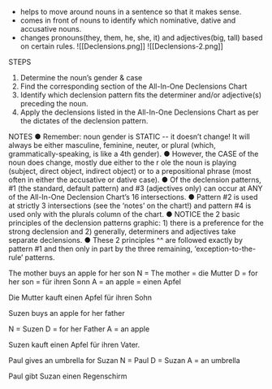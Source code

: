 - helps to move around nouns in a sentence so that it makes sense.
- comes in front of nouns to identify which nominative, dative and accusative nouns.
- changes pronouns(they, them, he, she, it) and adjectives(big, tall) based on certain rules.
![[Declensions.png]]
![[Declensions-2.png]]

STEPS
1. Determine the noun’s gender & case
2. Find the corresponding section of the All-In-One Declensions Chart
3. Identify which declension pattern fits the determiner and/or
adjective(s) preceding the noun.
4. Apply the declensions listed in the All-In-One Declensions Chart as per
the dictates of the declension pattern.

NOTES
● Remember: noun gender is STATIC -- it doesn’t change! It will always be either
masculine, feminine, neuter, or plural (which, grammatically-speaking, is like a 4th
gender).
● However, the CASE of the noun ​does​ change, mostly due either to the r​ ole​ the noun is
playing (subject, direct object, indirect object) or to a prepositional phrase (most often
in either the accusative or dative case).
● Of the declension patterns, #1 (the standard, default pattern) and #3 (adjectives only)
can occur at ANY of the All-In-One Declension Chart’s 16 intersections.
● Pattern #2 is used at strictly 3 intersections (see the ‘notes’ on the chart!) and pattern
#4 is used only with the plurals column of the chart.
● NOTICE the 2 basic principles of the declension patterns graphic: 1) there is a
preference for the ​strong​ declension and 2) generally, determiners and adjectives take
separate​ declensions.
● These 2 principles ^^ are followed exactly by pattern #1 and then only in part by the
three remaining, ‘exception-to-the-rule’ patterns.


The mother buys an apple for her son
N = The mother = die Mutter
D = for her son = für ihren Sonn
A = an apple = einen Apfel

Die Mutter kauft einen Apfel für ihren Sohn


Suzen buys an apple for her father

N = Suzen
D = for her Father
A = an apple

Suzen kauft einen Apfel für ihren Vater.

Paul gives an umbrella for Suzan
N = Paul
D = Suzan
A = an umbrella

Paul gibt Suzan einen Regenschirm 